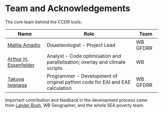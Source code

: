# Team and Acknowledgements

The core team behind the CCDR tools:

| **Name**                                                            | **Role**                                                                                  | **Team**           |
| ------------------------------------------------------------------- | ----------------------------------------------------------------------------------------- | ------------------ |
| [Mattia Amadio](mailto:mamadio@worldbank.org)                       | Disasterologist - Project Lead                                                            | WB GFDRR           |
| [Arthur H. Essenfelder](mailto:arthur.essenfelder@gmail.com)        | Analyst - Code optimisation and parallelisation; overlay and climate scripts              | WB                 |
| [Takuya Iwanaga](mailto:iwanaga.takuya@anu.edu.au)                  | Programmer - Development of original python code for EAI and EAE calculation              | WB GFDRR           |

Important contribution and feedback in the development process came from [Lander Bosh](mailto:lbosh@worldbank.org), WB Geographer, and the whole SEA poverty team.